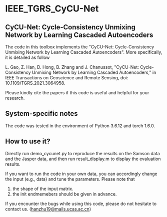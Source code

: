 # IEEE_TGRS_CyCU-Net
CyCU-Net: Cycle-Consistency Unmixing Network by Learning Cascaded Autoencoders
---------------------

The code in this toolbox implements the "CyCU-Net: Cycle-Consistency Unmixing Network by Learning Cascaded Autoencoders".
More specifically, it is detailed as follow

L. Gao, Z. Han, D. Hong, B. Zhang and J. Chanussot, "CyCU-Net: Cycle-Consistency Unmixing Network by Learning Cascaded Autoencoders," in IEEE Transactions on Geoscience and Remote Sensing, doi: 10.1109/TGRS.2021.3064958.

Please kindly cite the papers if this code is useful and helpful for your research.

System-specific notes
---------------------
The code was tested in the environment of Python 3.6.12 and torch 1.6.0.

How to use it?
---------------------

Directly run demo_cycunet.py to reproduce the results on the Samson data and the Jasper data, and then run result_display.m to display the evaluation results.

If you want to run the code in your own data, you can accordingly change the input (e.g., data) and tune the parameters.
Please note that 
1) the shape of the input matrix.
2) the init endmemebers should be given in advance.

If you encounter the bugs while using this code, please do not hesitate to contact us.
(hanzhu19@mails.ucas.ac.cn)

